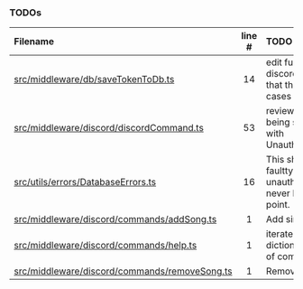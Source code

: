 ### TODOs
| Filename | line # | TODO |
|:------|:------:|:------|
| [src/middleware/db/saveTokenToDb.ts](src/middleware/db/saveTokenToDb.ts#L14) | 14 | edit function, its bad that discordUserId is optional and that this function has 2 input cases |
| [src/middleware/discord/discordCommand.ts](src/middleware/discord/discordCommand.ts#L53) | 53 | review how userNotFound is being swallowed and replaced with UnauthorizedDiscordCommand |
| [src/utils/errors/DatabaseErrors.ts](src/utils/errors/DatabaseErrors.ts#L16) | 16 | This should be faulttype.INTERNAL, unauthorized user should never be able to reach this point. |
| [src/middleware/discord/commands/addSong.ts](src/middleware/discord/commands/addSong.ts#L1) | 1 | Add single song to playlist |
| [src/middleware/discord/commands/help.ts](src/middleware/discord/commands/help.ts#L1) | 1 | iterate through command-dictionary and generate a list of commands |
| [src/middleware/discord/commands/removeSong.ts](src/middleware/discord/commands/removeSong.ts#L1) | 1 | Removes song from playlist |
